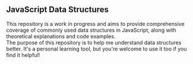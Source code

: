 ## JavaScript Data Structures

This repository is a work in progress and aims to provide comprehensive coverage of commonly used data structures in JavaScript, along with theoretical explanations and code examples. <br>
The purpose of this repository is to help me understand data structures better. It's a personal learning tool, but you're welcome to use it too if you find it helpful!
